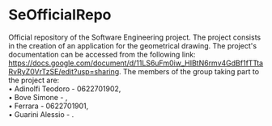 # SeOfficialRepo
Official repository of the Software Engineering project. The project consists in the creation of an application for the geometrical drawing. The project's documentation can be accessed from the following link: https://docs.google.com/document/d/11LS6uFm0iw_HIBtN6rmv4GdBf1fTTtaRvRyZ0VrTzSE/edit?usp=sharing. The members of the group taking part to the project are:  
• Adinolfi Teodoro - 0622701902,  
• Bove Simone - ,  
• Ferrara  - 0622701901,  
• Guarini Alessio - .  



